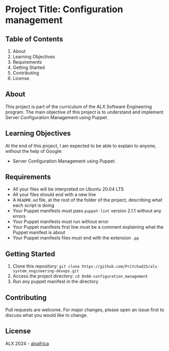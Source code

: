 # Project Title: Configuration management

## Table of Contents
1. About
2. Learning Objectives
3. Requirements
4. Getting Started
5. Contributing
6. License

## About <a name="about"></a>
This project is part of the curriculum of the ALX Software Engineering program. The main objective of this project is to understand and implement Server Configuration Management using Puppet.

## Learning Objectives <a name="learning-objectives"></a>
At the end of this project, I am expected to be able to explain to anyone, without the help of Google:
- Server Configuration Management using Puppet.

## Requirements <a name="requirements"></a>
- All your files will be interpreted on Ubuntu 20.04 LTS
- All your files should end with a new line
- A `README.md` file, at the root of the folder of the project, describing what each script is doing
- Your Puppet manifests must pass `puppet-lint` version 2.1.1 without any errors
- Your Puppet manifests must run without error
- Your Puppet manifests first line must be a comment explaining what the Puppet manifest is about
- Your Puppet manifests files must end with the extension `.pp`

## Getting Started <a name="getting-started"></a>
1. Clone this repository: `git clone https://github.com/Pritchad25/alx-system_engineering-devops.git`
2. Access the project directory: `cd 0x0A-configuration_management`
3. Run any puppet manifest in the directory

## Contributing <a name="contributing"></a>
Pull requests are welcome. For major changes, please open an issue first to discuss what you would like to change.

## License <a name="license"></a>
ALX 2024 - [alxafrica](https://www.alxafrica.com)
